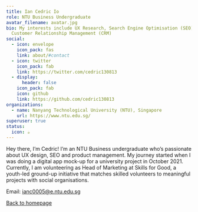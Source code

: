 ```yaml
---
title: Ian Cedric Io
role: NTU Business Undergraduate
avatar_filename: avatar.jpg
bio: My interests include UX Research, Search Engine Optimisation (SEO) and
  Customer Relationship Management (CRM)
social:
  - icon: envelope
    icon_pack: fas
    link: about/#contact
  - icon: twitter
    icon_pack: fab
    link: https://twitter.com/cedric130813
  - display:
      header: false
    icon_pack: fab
    icon: github
    link: https://github.com/cedric130813
organizations:
  - name: Nanyang Technological University (NTU), Singapore
    url: https://www.ntu.edu.sg/
superuser: true
status:
  icon: ☕️
---
```

Hey there, I’m Cedric! I’m an NTU Business undergraduate who’s passionate about UX design, SEO and product management. My journey started when I was doing a digital app mock-up for a university project in October 2021. Currently, I am volunteering as Head of Marketing at Skills for Good, a youth-led ground-up initiative that matches skilled volunteers to meaningful projects with social organisations.

Email: [ianc0005@e.ntu.edu.sg](mailto:ianc0005@e.ntu.edu.sg)

[Back to homepage](https://cedric130813.netlify.app/)